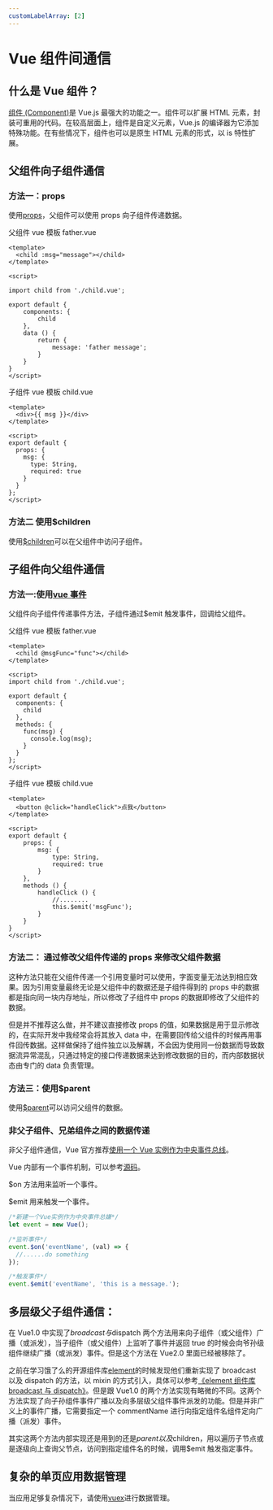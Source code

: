 ```yaml
---
customLabelArray: [2]
---
```


# <Label :level='2'/>Vue 组件间通信

## 什么是 Vue 组件？

[组件 (Component)](https://cn.vuejs.org/v2/guide/components.html)是 Vue.js 最强大的功能之一。组件可以扩展 HTML 元素，封装可重用的代码。在较高层面上，组件是自定义元素，Vue.js 的编译器为它添加特殊功能。在有些情况下，组件也可以是原生 HTML 元素的形式，以 is 特性扩展。

## 父组件向子组件通信

### 方法一：props

使用[props](https://cn.vuejs.org/v2/guide/components.html#Prop)，父组件可以使用 props 向子组件传递数据。

父组件 vue 模板 father.vue

```vue
<template>
  <child :msg="message"></child>
</template>

<script>

import child from './child.vue';

export default {
    components: {
        child
    },
    data () {
        return {
            message: 'father message';
        }
    }
}
</script>
```

子组件 vue 模板 child.vue

```vue
<template>
  <div>{{ msg }}</div>
</template>

<script>
export default {
  props: {
    msg: {
      type: String,
      required: true
    }
  }
};
</script>
```

### 方法二 使用\$children

使用[\$children](https://cn.vuejs.org/v2/api/#vm-children)可以在父组件中访问子组件。

## 子组件向父组件通信

### 方法一:使用[vue 事件](https://cn.vuejs.org/v2/guide/components.html#使用-v-on-绑定自定义事件)

父组件向子组件传递事件方法，子组件通过\$emit 触发事件，回调给父组件。

父组件 vue 模板 father.vue

```vue
<template>
  <child @msgFunc="func"></child>
</template>

<script>
import child from './child.vue';

export default {
  components: {
    child
  },
  methods: {
    func(msg) {
      console.log(msg);
    }
  }
};
</script>
```

子组件 vue 模板 child.vue

```vue
<template>
  <button @click="handleClick">点我</button>
</template>

<script>
export default {
    props: {
        msg: {
            type: String,
            required: true
        }
    },
    methods () {
        handleClick () {
            //........
            this.$emit('msgFunc');
        }
    }
}
</script>
```

### 方法二： 通过修改父组件传递的 props 来修改父组件数据

这种方法只能在父组件传递一个引用变量时可以使用，字面变量无法达到相应效果。因为引用变量最终无论是父组件中的数据还是子组件得到的 props 中的数据都是指向同一块内存地址，所以修改了子组件中 props 的数据即修改了父组件的数据。

但是并不推荐这么做，并不建议直接修改 props 的值，如果数据是用于显示修改的，在实际开发中我经常会将其放入 data 中，在需要回传给父组件的时候再用事件回传数据。这样做保持了组件独立以及解耦，不会因为使用同一份数据而导致数据流异常混乱，只通过特定的接口传递数据来达到修改数据的目的，而内部数据状态由专门的 data 负责管理。

### 方法三：使用\$parent

使用[\$parent](https://cn.vuejs.org/v2/api/#vm-parent)可以访问父组件的数据。

### 非父子组件、兄弟组件之间的数据传递

非父子组件通信，Vue 官方推荐[使用一个 Vue 实例作为中央事件总线](https://cn.vuejs.org/v2/guide/components.html#非父子组件通信)。

Vue 内部有一个事件机制，可以参考[源码](https://github.com/vuejs/vue/blob/dev/src/core/instance/events.js)。

\$on 方法用来监听一个事件。

\$emit 用来触发一个事件。

```javascript
/*新建一个Vue实例作为中央事件总嫌*/
let event = new Vue();

/*监听事件*/
event.$on('eventName', (val) => {
  //......do something
});

/*触发事件*/
event.$emit('eventName', 'this is a message.');
```

## 多层级父子组件通信：

在 Vue1.0 中实现了$broadcast与$dispatch 两个方法用来向子组件（或父组件）广播（或派发），当子组件（或父组件）上监听了事件并返回 true 的时候会向爷孙级组件继续广播（或派发）事件。但是这个方法在 Vue2.0 里面已经被移除了。

之前在学习饿了么的开源组件库[element](https://github.com/ElemeFE/element)的时候发现他们重新实现了 broadcast 以及 dispatch 的方法，以 mixin 的方式引入，具体可以参考[《element 组件库 broadcast 与 dispatch》](./element组件库broadcast与dispatch.html)。但是跟 Vue1.0 的两个方法实现有略微的不同。这两个方法实现了向子孙组件事件广播以及向多层级父组件事件派发的功能。但是并非广义上的事件广播，它需要指定一个 commentName 进行向指定组件名组件定向广播（派发）事件。

其实这两个方法内部实现还是用到的还是$parent以及$children，用以遍历子节点或是逐级向上查询父节点，访问到指定组件名的时候，调用\$emit 触发指定事件。

## 复杂的单页应用数据管理

当应用足够复杂情况下，请使用[vuex](https://cn.vuejs.org/v2/guide/state-management.html)进行数据管理。
